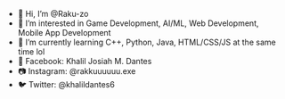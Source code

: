 - 👋 Hi, I’m @Raku-zo
- 👀 I’m interested in Game Development, AI/ML, Web Development, Mobile App Development 
- 🌱 I’m currently learning C++, Python, Java, HTML/CSS/JS at the same time lol
- 📘 Facebook: Khalil Josiah M. Dantes
- 📷 Instagram: @rakkuuuuuu.exe
- 🐦 Twitter: @khalildantes6
  

<!---
Raku-zo/Raku-zo is a ✨ special ✨ repository because its `README.md` (this file) appears on your GitHub profile.
You can click the Preview link to take a look at your changes.
--->
